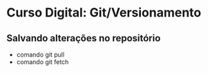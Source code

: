 # Curso Digital: Git/Versionamento

## Salvando alterações no repositório

* comando git pull
* comando git fetch
